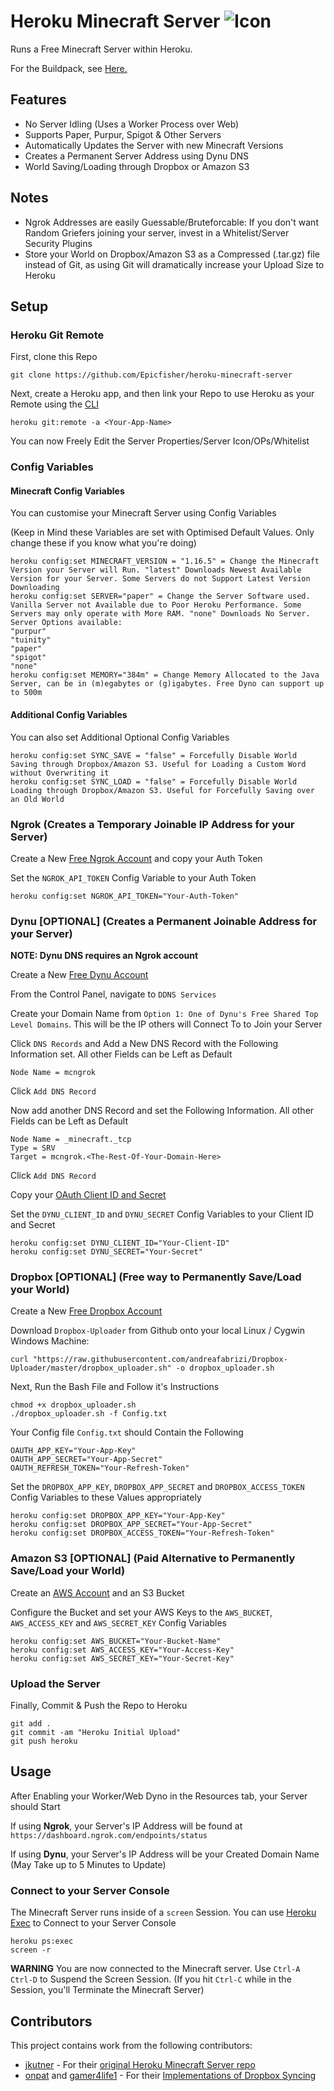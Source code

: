 # Heroku Minecraft Server ![Icon](server-icon.png)
Runs a Free Minecraft Server within Heroku.

For the Buildpack, see [Here.](https://github.com/Epicfisher/heroku-buildpack-minecraft)

## Features

* No Server Idling (Uses a Worker Process over Web)
* Supports Paper, Purpur, Spigot & Other Servers
* Automatically Updates the Server with new Minecraft Versions
* Creates a Permanent Server Address using Dynu DNS
* World Saving/Loading through Dropbox or Amazon S3

## Notes

* Ngrok Addresses are easily Guessable/Bruteforcable: If you don't want Random Griefers joining your server, invest in a Whitelist/Server Security Plugins
* Store your World on Dropbox/Amazon S3 as a Compressed (.tar.gz) file instead of Git, as using Git will dramatically increase your Upload Size to Heroku

## Setup

### Heroku Git Remote

First, clone this Repo

```
git clone https://github.com/Epicfisher/heroku-minecraft-server
```

Next, create a Heroku app, and then link your Repo to use Heroku as your Remote using the [CLI](https://toolbelt.heroku.com/)

```
heroku git:remote -a <Your-App-Name>
```

You can now Freely Edit the Server Properties/Server Icon/OPs/Whitelist

### Config Variables

#### Minecraft Config Variables

You can customise your Minecraft Server using Config Variables

(Keep in Mind these Variables are set with Optimised Default Values. Only change these if you know what you're doing)

```
heroku config:set MINECRAFT_VERSION = "1.16.5" = Change the Minecraft Version your Server will Run. "latest" Downloads Newest Available Version for your Server. Some Servers do not Support Latest Version Downloading
heroku config:set SERVER="paper" = Change the Server Software used. Vanilla Server not Available due to Poor Heroku Performance. Some Servers may only operate with More RAM. "none" Downloads No Server. Server Options available:
"purpur"
"tuinity"
"paper"
"spigot"
"none"
heroku config:set MEMORY="384m" = Change Memory Allocated to the Java Server, can be in (m)egabytes or (g)igabytes. Free Dyno can support up to 500m
```

#### Additional Config Variables

You can also set Additional Optional Config Variables

```
heroku config:set SYNC_SAVE = "false" = Forcefully Disable World Saving through Dropbox/Amazon S3. Useful for Loading a Custom Word without Overwriting it
heroku config:set SYNC_LOAD = "false" = Forcefully Disable World Loading through Dropbox/Amazon S3. Useful for Forcefully Saving over an Old World
```

### Ngrok (Creates a Temporary Joinable IP Address for your Server)

Create a New [Free Ngrok Account](https://ngrok.com/) and copy your Auth Token

Set the `NGROK_API_TOKEN` Config Variable to your Auth Token

```
heroku config:set NGROK_API_TOKEN="Your-Auth-Token"
```

### Dynu [OPTIONAL] (Creates a Permanent Joinable Address for your Server)

**NOTE: Dynu DNS requires an Ngrok account**

Create a New [Free Dynu Account](https://dynu.com)

From the Control Panel, navigate to `DDNS Services`

Create your Domain Name from `Option 1: One of Dynu's Free Shared Top Level Domains`. This will be the IP others will Connect To to Join your Server

Click `DNS Records` and Add a New DNS Record with the Following Information set. All other Fields can be Left as Default

```
Node Name = mcngrok
```

Click `Add DNS Record`

Now add another DNS Record and set the Following Information. All other Fields can be Left as Default
```
Node Name = _minecraft._tcp
Type = SRV
Target = mcngrok.<The-Rest-Of-Your-Domain-Here>
```

Click `Add DNS Record`

Copy your [OAuth Client ID and Secret](https://www.dynu.com/ControlPanel/APICredentials)

Set the `DYNU_CLIENT_ID` and `DYNU_SECRET` Config Variables to your Client ID and Secret

```
heroku config:set DYNU_CLIENT_ID="Your-Client-ID"
heroku config:set DYNU_SECRET="Your-Secret"
```

### Dropbox [OPTIONAL] (Free way to Permanently Save/Load your World)

Create a New [Free Dropbox Account](https://www.dropbox.com/basic)

Download `Dropbox-Uploader` from Github onto your local Linux / Cygwin Windows Machine:

```
curl "https://raw.githubusercontent.com/andreafabrizi/Dropbox-Uploader/master/dropbox_uploader.sh" -o dropbox_uploader.sh
```

Next, Run the Bash File and Follow it's Instructions

```
chmod +x dropbox_uploader.sh
./dropbox_uploader.sh -f Config.txt
```

Your Config file `Config.txt` should Contain the Following

```CONFIGFILE_VERSION=2.0
OAUTH_APP_KEY="Your-App-Key"
OAUTH_APP_SECRET="Your-App-Secret"
OAUTH_REFRESH_TOKEN="Your-Refresh-Token"
```

Set the `DROPBOX_APP_KEY`, `DROPBOX_APP_SECRET` and `DROPBOX_ACCESS_TOKEN` Config Variables to these Values appropriately

```
heroku config:set DROPBOX_APP_KEY="Your-App-Key"
heroku config:set DROPBOX_APP_SECRET="Your-App-Secret"
heroku config:set DROPBOX_ACCESS_TOKEN="Your-Refresh-Token"
```

### Amazon S3 [OPTIONAL] (Paid Alternative to Permanently Save/Load your World)

Create an [AWS Account](https://aws.amazon.com/) and an S3 Bucket

Configure the Bucket and set your AWS Keys to the `AWS_BUCKET`, `AWS_ACCESS_KEY` and `AWS_SECRET_KEY` Config Variables

```
heroku config:set AWS_BUCKET="Your-Bucket-Name"
heroku config:set AWS_ACCESS_KEY="Your-Access-Key"
heroku config:set AWS_SECRET_KEY="Your-Secret-Key"
```

### Upload the Server

Finally, Commit & Push the Repo to Heroku

```
git add .
git commit -am "Heroku Initial Upload"
git push heroku
```

## Usage

After Enabling your Worker/Web Dyno in the Resources tab, your Server should Start

If using **Ngrok**, your Server's IP Address will be found at `https://dashboard.ngrok.com/endpoints/status` 

If using **Dynu**, your Server's IP Address will be your Created Domain Name (May Take up to 5 Minutes to Update)

### Connect to your Server Console

The Minecraft Server runs inside of a `screen` Session. You can use [Heroku Exec](https://devcenter.heroku.com/articles/heroku-exec) to Connect to your Server Console

```
heroku ps:exec
screen -r
```

**WARNING** You are now connected to the Minecraft server. Use `Ctrl-A Ctrl-D` to Suspend the Screen Session. (If you hit `Ctrl-C` while in the Session, you'll Terminate the Minecraft Server)

## Contributors

This project contains work from the following contributors:

- [jkutner](https://github.com/jkutner) - For their [original Heroku Minecraft Server repo](https://github.com/jkutner/heroku-buildpack-minecraft)
- [onpat](https://github.com/onpat) and [gamer4life1](https://github.com/gamer4life1) - For their [Implementations of Dropbox Syncing](https://github.com/onpat/minecraftBuildpack)
